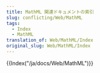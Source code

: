 ```yaml
---
title: MathML 関連ドキュメントの索引
slug: conflicting/Web/MathML
tags:
  - Index
  - MathML
translation_of: Web/MathML/Index
original_slug: Web/MathML/Index
---
```

{{Index("/ja/docs/Web/MathML")}}
